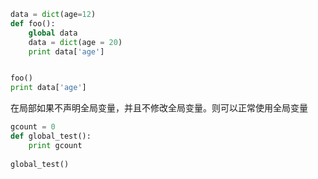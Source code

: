 ```python
data = dict(age=12)
def foo():
    global data
    data = dict(age = 20)
    print data['age']


foo()
print data['age']
```

在局部如果不声明全局变量，并且不修改全局变量。则可以正常使用全局变量

````python
gcount = 0
def global_test():
	print gcount
	
global_test()
````

